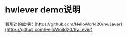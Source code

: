 
# hwlever demo说明

看那边的库吧：[https://github.com/HelloWorld20/hwLever](https://github.com/HelloWorld20/hwLever)
